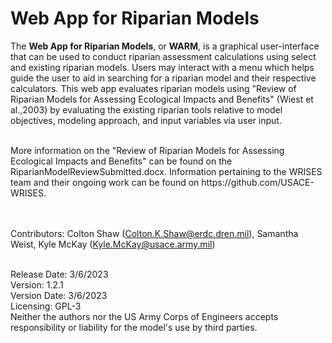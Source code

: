 
# Web App for Riparian Models

The **Web App for Riparian Models**, or **WARM**, is a graphical user-interface that can be used to conduct riparian assessment calculations using select and existing riparian models. Users may interact with a menu which helps guide the user to aid in searching for a riparian model and their respective calculators. This web app evaluates riparian models using "Review of Riparian Models for Assessing Ecological Impacts and Benefits" (Wiest et al.,2003) by evaluating the existing riparian tools relative to model objectives, modeling approach, and input variables via user input. 

<br />
More information on the "Review of Riparian Models for Assessing Ecological Impacts and Benefits" can be found on the RiparianModelReviewSubmitted.docx. Information pertaining to the WRISES team and their ongoing work can be found on https://github.com/USACE-WRISES.

<br /><br />
Contributors: Colton Shaw (Colton.K.Shaw@erdc.dren.mil), Samantha Weist, Kyle McKay (Kyle.McKay@usace.army.mil)

<br />
Release Date: 3/6/2023
<br />
Version: 1.2.1
<br />
Version Date: 3/6/2023 
<br />
Licensing: GPL-3
<br />
Neither the authors nor the US Army Corps of Engineers accepts responsibility or liability for the model's use by third parties.

